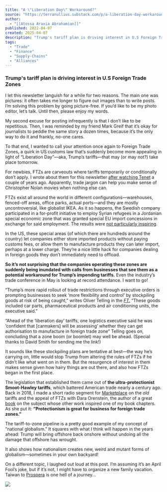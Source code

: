 ```yaml
---
title: "A \"Liberation Day\" Workaround?"
source: "https://terranullius.substack.com/p/a-liberation-day-workaround"
author:
  - "[[Atossa Araxia Abrahamian]]"
published: 2022-04-07
created: 2025-04-07
description: "Trump's tariff plan is driving interest in U.S Foreign Trade Zones"
tags:
  - "Trade"
  - "Finance"
  - "Supply-Chains"
  - "Alliances"
---
```

### Trump's tariff plan is driving interest in U.S Foreign Trade Zones

I let this newsletter languish for a while for two reasons. The main one was pictures: it often takes me longer to figure out images than to write posts. I’m solving this problem by going picture-free. If you’d like to be my photo editor, let’s talk. Until then, please enjoy my words.

My second excuse for posting infrequently is that I don’t like to be repetitious. Then, I was reminded by my friend Mark Greif that it’s okay for journalists to peddle the same story a dozen times, because it’s the only way to do it and frankly, no-one cares.

To that end, I wanted to call your attention once again to Foreign Trade Zones, a quirk in US customs law that’s suddenly become more appealing in light of “Liberation Day”—aka, Trump’s tariffs—that may (or may not?) take place tomorrow.

For newbies, FTZs are carveouts where tariffs temporarily or conditionally don’t apply. I wrote about them for this newsletter [after watching Tenet](https://terranullius.substack.com/p/i-figured-out-tenet) a couple of years ago. Apparently, trade jargon can help you make sense of Christopher Nolan movies when nothing else can.

FTZs exist all around the world in different configurations—warehouses, fenced-off areas, office parks, actual ports—and they are mostly uncontroversial, like globalist IKEA. As it so happens, the Swedish company participated in a for-profit initiative to employ Syrian refugees in a Jordanian special economic zone that was granted special EU import concessions in exchange for said employment. The results were [not particularly inspiring](https://www.urban.org/sites/default/files/publication/99201/final_for_profit_humanitarians_jrf-ikea_case_study_2.pdf).

In the US, these special areas (of which there are hundreds around the country) let companies either store imported products without paying customs fees, or allow them to manufacture products they can later import, perhaps at a lower charge. They’re a nice little hack for companies dealing in foreign goods they don’t immediately need to offload.

**So it’s** **not surprising that the companies operating these zones are suddenly being inundated with calls from businesses that see them as a potential workaround for Trump’s impending tariffs.** Even the industry’s trade conference in May is looking at record attendance. I want to go!

“Trump’s more rapid rollout of trade restrictions through executive orders is prompting businesses to seek ‘more flexibility and control’ by stockpiling goods at risk of being caught,” writes Oliver Telling in the *[FT.](https://www.ft.com/content/bafa3a7f-ce3c-4f87-8d37-2b3d1d8e1410?accessToken=zwAGMbxikexYkdO6-jp_zjxPh9ONNys9HY4UEA.MEYCIQDVlSFJpNo7PfGDBpELqUEQpy_pc0hGwhPjHgkt1vI3GgIhALs4qRwYSbgoZZTrFqyJ5JGgshnIVN5gQXo0e9-4daGj&sharetype=gift&token=3a85643b-56e3-45fb-b51f-4dc1098078e3)* “These goods included car parts, pharmaceutical products and air conditioning units, the executive said.”

“Ahead of the ‘liberation day’ tariffs, one logistics executive said he was ‘confident that \[carmakers\] will be assessing’ whether they can get authorisation to manufacture in foreign trade zone” Telling goes on, concluding that a zone boom (or boomlet) may well be ahead. (Special thanks to David Smith for sending me the link!)

It sounds like these stockpiling plans are tentative at best—the way he’s carrying on, little would stop Trump from altering the rules of FTZs if he didn’t like what went on in them. But the resurgence of interest in them makes sense given how hairy things are out there, and also how FTZs began in the first place.

The legislation that established them came out of **the ultra-protectionist Smoot-Hawley tariffs**, which battered American trade nearly a century ago. Back in 2018, I made a short radio segment for [Marketplace](https://www.npr.org/2018/03/15/593812781/how-foreign-trade-zones-in-the-u-s-came-into-existence) on the *old* tariffs and the appeal of FTZs with Dara Orenstein, the author of a great [book](https://press.uchicago.edu/ucp/books/book/chicago/O/bo43988180.html) on the subject whose other work inspired one of my book chapters. As she put it: **“Protectionism is great for business for foreign trade zones.”**

The tariff-to-zone pipeline is a pretty good example of my concept of “national globalism.” It squares with what I think will happen in the years ahead: Trump will bring offshore back onshore without undoing all the damage that offshore has wrought.

It also shows how nationalism creates new, weird and mutant forms of globalism—sometimes in your own backyard!

On a different topic, I laughed out loud at this post. I’m assuming it’s an April Fool’s joke, but if it’s not, I might have to organize a new family vacation. Taiwan to [Prospera](https://terranullius.substack.com/p/the-prosperaty-gospel) is one hell of a journey…

![](https://substackcdn.com/image/fetch/w_1456,c_limit,f_auto,q_auto:good,fl_progressive:steep/https%3A%2F%2Fsubstack-post-media.s3.amazonaws.com%2Fpublic%2Fimages%2Fa05a9a83-8884-4515-85b7-fd4ea8664665_596x1190.png)
